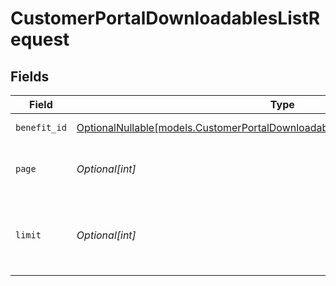 # CustomerPortalDownloadablesListRequest


## Fields

| Field                                                                                                                                                      | Type                                                                                                                                                       | Required                                                                                                                                                   | Description                                                                                                                                                |
| ---------------------------------------------------------------------------------------------------------------------------------------------------------- | ---------------------------------------------------------------------------------------------------------------------------------------------------------- | ---------------------------------------------------------------------------------------------------------------------------------------------------------- | ---------------------------------------------------------------------------------------------------------------------------------------------------------- |
| `benefit_id`                                                                                                                                               | [OptionalNullable[models.CustomerPortalDownloadablesListQueryParamBenefitIDFilter]](../models/customerportaldownloadableslistqueryparambenefitidfilter.md) | :heavy_minus_sign:                                                                                                                                         | Filter by benefit ID.                                                                                                                                      |
| `page`                                                                                                                                                     | *Optional[int]*                                                                                                                                            | :heavy_minus_sign:                                                                                                                                         | Page number, defaults to 1.                                                                                                                                |
| `limit`                                                                                                                                                    | *Optional[int]*                                                                                                                                            | :heavy_minus_sign:                                                                                                                                         | Size of a page, defaults to 10. Maximum is 100.                                                                                                            |